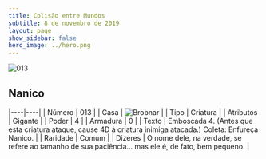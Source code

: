 ```yaml
---
title: Colisão entre Mundos
subtitle: 8 de novembro de 2019
layout: page
show_sidebar: false
hero_image: ../hero.png
---
```


![013](https://cdn.keyforgegame.com/media/card_front/pt/452_013_Q9653X6M55VV_pt.png)

## Nanico

|----|----|
| Número | 013 |
| Casa | ![Brobnar](https://archonarcana.com/images/thumb/e/e0/Brobnar.png/22px-Brobnar.png "Brobnar") |
| Tipo | Criatura |
| Atributos | Gigante |
| Poder | 4 |
| Armadura | 0 |
| Texto | Emboscada 4. (Antes que esta criatura ataque, cause 4D à criatura inimiga atacada.) Coleta: Enfureça Nanico. |
| Raridade | Comum |
| Dizeres | O nome dele, na verdade, se refere ao tamanho de sua paciência… mas ele é, de fato, bem pequeno. |
